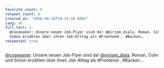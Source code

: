 ```yaml
---
favorite_count: 0
retweet_count: 0
created_at: "2018-08-10T19:33:28.000Z"
lang: de
full_text: >-
  @coseeaner: Unsere neuen Job-Flyer sind da! @mirjam_diala, Roman, Colin und
  Simon erzählen über ihren Job-Alltag als #Frontend-, #Backen…
retweeted: true
---
```


[@coseeaner](https://twitter.com/coseeaner): Unsere neuen Job-Flyer sind da!
[@mirjam_diala](https://twitter.com/mirjam_diala), Roman, Colin und Simon
erzählen über ihren Job-Alltag als #Frontend-, #Backen…
